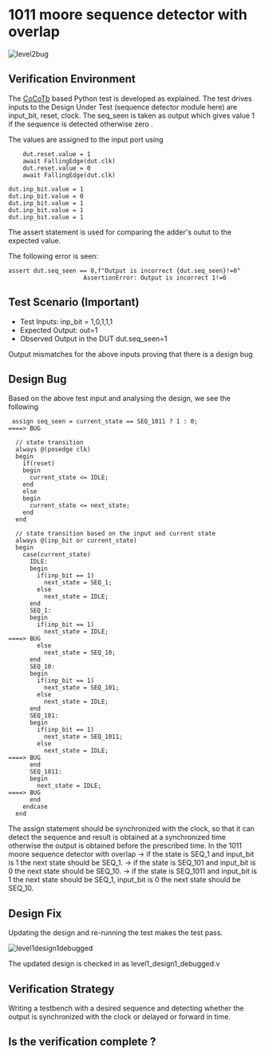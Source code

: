 # 1011 moore sequence detector with overlap

![level2bug](https://user-images.githubusercontent.com/99884583/181904439-dd833641-a21c-46ff-a41c-40042809ba94.png)

## Verification Environment

The [CoCoTb](https://www.cocotb.org/) based Python test is developed as explained. The test drives inputs to the Design Under Test (sequence detector module here) are input_bit, reset, clock. The seq_seen is taken as output which gives value 1 if the sequence is detected otherwise zero .

The values are assigned to the input port using 

```
    dut.reset.value = 1
    await FallingEdge(dut.clk)  
    dut.reset.value = 0
    await FallingEdge(dut.clk)

```

```
dut.inp_bit.value = 1
dut.inp_bit.value = 0
dut.inp_bit.value = 1
dut.inp_bit.value = 1
dut.inp_bit.value = 1
```

The assert statement is used for comparing the adder's outut to the expected value.

The following error is seen:

```
assert dut.seq_seen == 0,f"Output is incorrect {dut.seq_seen}!=0"
                     AssertionError: Output is incorrect 1!=0
```

## Test Scenario **(Important)**
- Test Inputs: inp_bit = 1,0,1,1,1
- Expected Output: out=1
- Observed Output in the DUT dut.seq_seen=1

Output mismatches for the above inputs proving that there is a design bug

## Design Bug
Based on the above test input and analysing the design, we see the following

```
 assign seq_seen = current_state == SEQ_1011 ? 1 : 0;                   ====> BUG

  // state transition
  always @(posedge clk)
  begin
    if(reset)
    begin
      current_state <= IDLE;
    end
    else
    begin
      current_state <= next_state;
    end
  end

  // state transition based on the input and current state
  always @(inp_bit or current_state)
  begin
    case(current_state)
      IDLE:
      begin
        if(inp_bit == 1)
          next_state = SEQ_1;
        else
          next_state = IDLE;
      end
      SEQ_1:
      begin
        if(inp_bit == 1)
          next_state = IDLE;                                            ====> BUG
        else
          next_state = SEQ_10;
      end
      SEQ_10:
      begin
        if(inp_bit == 1)
          next_state = SEQ_101;
        else
          next_state = IDLE;
      end
      SEQ_101:
      begin
        if(inp_bit == 1)
          next_state = SEQ_1011;
        else
          next_state = IDLE;                                              ====> BUG
      end
      SEQ_1011:
      begin
        next_state = IDLE;                                                 ====> BUG
      end
    endcase
  end
```

The assign statement should be synchronized with the clock, so that it can detect the sequence and result is obtained at a synchronized time otherwise the output is obtained before the prescribed time.
In the 1011 moore sequence detector with overlap
-> if the state is SEQ_1 and input_bit is 1 the next state should be SEQ_1.
-> if the state is SEQ_101 and input_bit is 0 the next state should be SEQ_10.
-> if the state is SEQ_1011 and input_bit is 1 the next state should be SEQ_1, input_bit is 0 the next state should be SEQ_10.

## Design Fix
Updating the design and re-running the test makes the test pass.

![level1design1debugged](https://user-images.githubusercontent.com/99884583/181204811-16d723c8-52d1-41e8-b932-1df9397656bf.png)

The updated design is checked in as level1_design1_debugged.v

## Verification Strategy

Writing a testbench with a desired sequence and detecting whether the output is synchronized with the clock or delayed or forward in time.

## Is the verification complete ?
 
